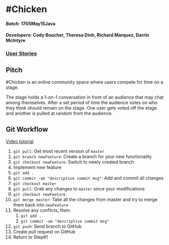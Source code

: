 # #Chicken

#### *Batch:* 1705May15Java
#### *Developers:* Cody Boucher, Theresa Dinh, Richard Marquez, Darrin McIntyre

### [User Stories](https://docs.google.com/document/d/1QqFmw7Qmrgp3Yy9gCnBTg-uOUbG4eKleCxOa1cK7P94/edit?usp=sharing)

## Pitch
\#Chicken is an online community space where users compete for time on a stage. 

The stage holds a 1-on-1 conversation in front of an audience that may chat among themselves. After a set period of time the audience votes on who they think should remain on the stage. One user gets voted off the stage and another is pulled at random from the audience.

## Git Workflow
[Video tutorial](https://www.youtube.com/watch?v=oFYyTZwMyAg&spfreload=10)

1. `git pull`: Get most recent version of `master`
1. `git branch newFeature`: Create a branch for your new functionality 
1. `git checkout newFeature`: Switch to newly created branch
1. Implement new feature
1. `git add .`
1. `git commit -am "descriptive commit msg"`: Add and commit all changes
1. `git checkout master`
1. `git pull`: Grab any changes to `master` since your modifications
1. `git checkout newFeature`
1. `git merge master`: Take all the changes from master and try to merge them back into `newFeature`
1. Resolve any conflicts, then:
   1. `git add .`
   1. `git commit -am "descriptive commit msg"`
1. `git push`: Send branch to GitHub
1. Create pull request on GitHub
1. Return to Step#1
